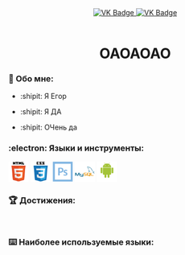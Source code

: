 <div id="badges" align ="center">
  <a href= "https://vk.com/gorinich_ya_da">
    <img src = "https://img.shields.io/badge/VK-blue?style=for-the-badge&logo=VK&logoColor=white" alt="VK Badge"/>
  </a>

  <a href= "https://mail.google.com/mail/u/0/#inbox">
    <img src = "https://img.shields.io/badge/EMAIL-red?style=for-the-badge&logo=Gmail&logoColor=white" alt="VK Badge"/>
  </a>
</div>

<div id="view prof" align="center" >
  <img src="https://komarev.com/ghpvc/?username=XipXap&style=flat-square&color=blue" alt=""/>
</div>

<div id="hey there" align="center">
<h1> ОАОАОАО </h1>
</div>

### :older_man: Обо мне:

- :shipit: Я Егор

- :shipit: Я ДА

- :shipit: ОЧень да

### :electron: Языки и инструменты:

  <div>
    <img src= "https://github.com/devicons/devicon/blob/master/icons/html5/html5-original-wordmark.svg" width="40px" height="40px"/>
    <img src= "https://github.com/devicons/devicon/blob/master/icons/css3/css3-original-wordmark.svg" width="40px" height="40px"/>
    <img src= "https://github.com/devicons/devicon/blob/master/icons/photoshop/photoshop-line.svg" width="40px" height="40px"/>
    <img src= "https://github.com/devicons/devicon/blob/master/icons/mysql/mysql-original-wordmark.svg" width="40px" height="40px"/>
    <img src= "https://github.com/devicons/devicon/blob/master/icons/android/android-original-wordmark.svg" width="40px" height="40px"/>
  </div>

  ### :trophy: Достижения:

  <div>
    <img src="https://github-profile-trophy.vercel.app/?username=XipXap" alt=""/>
  </div>

 ### :keyboard: Наиболее используемые языки:

   <div>
    <img src="https://github-readme-stats.vercel.app/api/top-langs/?username=XipXap" alt=""/>
   </div>

  <div>
    <img src="https://github-readme-activity-graph.vercel.app/graph?username=XipXap&theme=rogue" alt=""/>
  </div>
